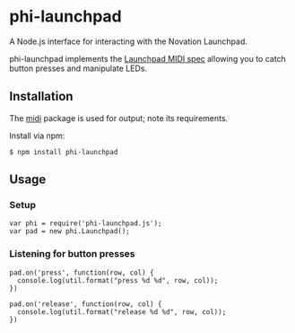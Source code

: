 phi-launchpad
=============

A Node.js interface for interacting with the Novation 
Launchpad.

phi-launchpad implements the [Launchpad MIDI spec](http://global.novationmusic.com/support/product-downloads?product=Launchpad, "Launchpad programmer's reference") 
allowing you to catch button presses and manipulate LEDs.

## Installation

The [midi](https://github.com/justinlatimer/node-midi) package 
is used for output; note its requirements.

Install via npm:

```
$ npm install phi-launchpad
```

## Usage

### Setup

```
var phi = require('phi-launchpad.js');
var pad = new phi.Launchpad();
```

### Listening for button presses

```
pad.on('press', function(row, col) {
  console.log(util.format("press %d %d", row, col));
})

pad.on('release', function(row, col) {
  console.log(util.format("release %d %d", row, col));
})
```
